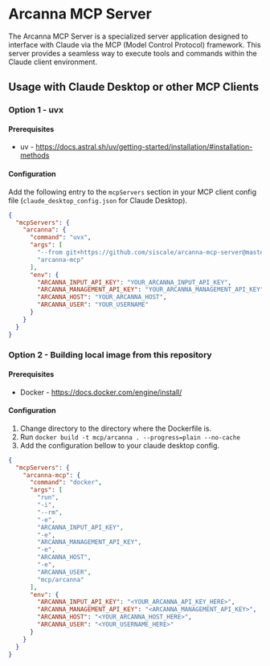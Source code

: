 # Arcanna MCP Server

The Arcanna MCP Server is a specialized server application designed to interface with Claude via the MCP (Model Control Protocol)
framework. This server provides a seamless way to execute tools and commands within the Claude client environment.

## Usage with Claude Desktop or other MCP Clients

### Option 1 - uvx
#### Prerequisites
- uv - https://docs.astral.sh/uv/getting-started/installation/#installation-methods

#### Configuration
Add the following entry to the `mcpServers` section in your MCP client config file (`claude_desktop_config.json` for Claude
Desktop).

```json
{
  "mcpServers": {
    "arcanna": {
      "command": "uvx",
      "args": [
        "--from git+https://github.com/siscale/arcanna-mcp-server@master",
        "arcanna-mcp"
      ],
      "env": {
        "ARCANNA_INPUT_API_KEY": "YOUR_ARCANNA_INPUT_API_KEY",
        "ARCANNA_MANAGEMENT_API_KEY": "YOUR_ARCANNA_MANAGEMENT_API_KEY",
        "ARCANNA_HOST": "YOUR_ARCANNA_HOST",
        "ARCANNA_USER": "YOUR_USERNAME"
      }
    }
  }
}
```

### Option 2 - Building local image from this repository
#### Prerequisites
- Docker - https://docs.docker.com/engine/install/

#### Configuration
1. Change directory to the directory where the Dockerfile is.
2. Run ```docker build -t mcp/arcanna . --progress=plain --no-cache```
3. Add the configuration bellow to your claude desktop config.
```json
{
  "mcpServers": {
    "arcanna-mcp": {
      "command": "docker",
      "args": [
        "run",
        "-i",
        "--rm",
        "-e",
        "ARCANNA_INPUT_API_KEY",
        "-e",
        "ARCANNA_MANAGEMENT_API_KEY",
        "-e",
        "ARCANNA_HOST",
        "-e",
        "ARCANNA_USER",
        "mcp/arcanna"
      ],
      "env": {
        "ARCANNA_INPUT_API_KEY": "<YOUR_ARCANNA_API_KEY_HERE>",
        "ARCANNA_MANAGEMENT_API_KEY": "<ARCANNA_MANAGEMENT_API_KEY>",
        "ARCANNA_HOST": "<YOUR_ARCANNA_HOST_HERE>",
        "ARCANNA_USER": "<YOUR_USERNAME_HERE>"
      }
    }
  }
}
```